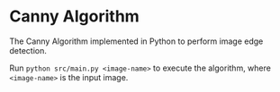 # Canny Algorithm

The Canny Algorithm implemented in Python to perform image edge detection.

Run `python src/main.py <image-name>` to execute the algorithm, where `<image-name>` is the input image.
